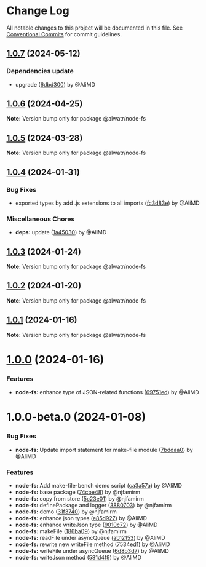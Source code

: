 # Change Log

All notable changes to this project will be documented in this file.
See [Conventional Commits](https://conventionalcommits.org) for commit guidelines.

## [1.0.7](https://github.com/Alwatr/nanolib/compare/@alwatr/node-fs@1.0.6...@alwatr/node-fs@1.0.7) (2024-05-12)

### Dependencies update

* upgrade ([6dbd300](https://github.com/Alwatr/nanolib/commit/6dbd300642c9bcc9e7d0b281e244bf1b06eb1c38)) by @AliMD

## [1.0.6](https://github.com/Alwatr/nanolib/compare/@alwatr/node-fs@1.0.5...@alwatr/node-fs@1.0.6) (2024-04-25)

**Note:** Version bump only for package @alwatr/node-fs

## [1.0.5](https://github.com/Alwatr/nanolib/compare/@alwatr/node-fs@1.0.4...@alwatr/node-fs@1.0.5) (2024-03-28)

**Note:** Version bump only for package @alwatr/node-fs

## [1.0.4](https://github.com/Alwatr/nanolib/compare/@alwatr/node-fs@1.0.3...@alwatr/node-fs@1.0.4) (2024-01-31)

### Bug Fixes

* exported types by add .js extensions to all imports ([fc3d83e](https://github.com/Alwatr/nanolib/commit/fc3d83e8f375da97ba276314b2e6966aa82c9b3f)) by @AliMD

### Miscellaneous Chores

* **deps:** update ([1a45030](https://github.com/Alwatr/nanolib/commit/1a450305440b710a300787d4ca24b1ed8c6a39d7)) by @AliMD

## [1.0.3](https://github.com/Alwatr/nanolib/compare/@alwatr/node-fs@1.0.2...@alwatr/node-fs@1.0.3) (2024-01-24)

**Note:** Version bump only for package @alwatr/node-fs

## [1.0.2](https://github.com/Alwatr/nanolib/compare/@alwatr/node-fs@1.0.1...@alwatr/node-fs@1.0.2) (2024-01-20)

**Note:** Version bump only for package @alwatr/node-fs

## [1.0.1](https://github.com/Alwatr/nanolib/compare/@alwatr/node-fs@1.0.0...@alwatr/node-fs@1.0.1) (2024-01-16)

**Note:** Version bump only for package @alwatr/node-fs

# [1.0.0](https://github.com/Alwatr/nanolib/compare/@alwatr/node-fs@1.0.0-beta.0...@alwatr/node-fs@1.0.0) (2024-01-16)

### Features

- **node-fs:** enhance type of JSON-related functions ([69751ed](https://github.com/Alwatr/nanolib/commit/69751ed658f76eb439a9834f861c01c06542352b)) by @AliMD

# 1.0.0-beta.0 (2024-01-08)

### Bug Fixes

- **node-fs:** Update import statement for make-file module ([7bddaa0](https://github.com/Alwatr/nanolib/commit/7bddaa0d629c304fedd07c4022d7503aa9b974b6)) by @AliMD

### Features

- **node-fs:** Add make-file-bench demo script ([ca3a57a](https://github.com/Alwatr/nanolib/commit/ca3a57a31de5a8b9c76c9d33cb9755809f09a335)) by @AliMD
- **node-fs:** base package ([74cbe48](https://github.com/Alwatr/nanolib/commit/74cbe4821c991d1f6c3d5805b29602b922c3f505)) by @njfamirm
- **node-fs:** copy from store ([5c23e01](https://github.com/Alwatr/nanolib/commit/5c23e01e42d438c15dcd272d2cc351527865c86c)) by @njfamirm
- **node-fs:** definePackage and logger ([3880703](https://github.com/Alwatr/nanolib/commit/38807039895c784be6168111506b0721980cbb29)) by @njfamirm
- **node-fs:** demo ([31f3740](https://github.com/Alwatr/nanolib/commit/31f37405a7bb2b4b02440de7f96f5cc8a474aba9)) by @njfamirm
- **node-fs:** enhance json types ([e85d927](https://github.com/Alwatr/nanolib/commit/e85d9276374a8c5171901791a3a43acad64843a6)) by @AliMD
- **node-fs:** enhance writeJson type ([9010c72](https://github.com/Alwatr/nanolib/commit/9010c723b1f34cd647f157466554b312fc84a1d3)) by @AliMD
- **node-fs:** makeFile ([186ba09](https://github.com/Alwatr/nanolib/commit/186ba09822bddfe200a0ac4725063785cadd0999)) by @njfamirm
- **node-fs:** readFile under asyncQueue ([ab12153](https://github.com/Alwatr/nanolib/commit/ab12153281600a4ac90ef627811b430a95140ddd)) by @AliMD
- **node-fs:** rewrite new writeFile method ([7534ed1](https://github.com/Alwatr/nanolib/commit/7534ed158cdfe1ee593050255c17449960b13001)) by @AliMD
- **node-fs:** writeFile under asyncQueue ([6d8b3d7](https://github.com/Alwatr/nanolib/commit/6d8b3d7953938fc954e8ce350206555030560978)) by @AliMD
- **node-fs:** writeJson method ([581d4f9](https://github.com/Alwatr/nanolib/commit/581d4f958ccb262c13f23881151616b7ec5e93ee)) by @AliMD
